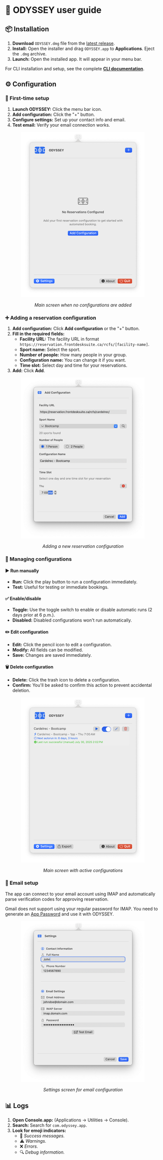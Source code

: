 # 👤 **ODYSSEY user guide**

## 📦 Installation

1. **Download** `ODYSSEY.dmg` file from the [latest release](https://github.com/Amet13/ODYSSEY/releases/latest/).
2. **Install:** Open the installer and drag `ODYSSEY.app` to **Applications**. Eject the `.dmg` archive.
3. **Launch:** Open the installed app. It will appear in your menu bar.

For CLI installation and setup, see the complete **[CLI documentation](CLI.md)**.

## ⚙️ Configuration

### 🎯 First-time setup

1. **Launch ODYSSEY:** Click the menu bar icon.
2. **Add configuration:** Click the "+" button.
3. **Configure settings:** Set up your contact info and email.
4. **Test email:** Verify your email connection works.

<div align="center">
  <img src="Images/main_empty.png" width="400" alt="Main screen with no configurations">
  <p><em>Main screen when no configurations are added</em></p>
</div>

### ➕ Adding a reservation configuration

1. **Add configuration:** Click **Add configuration** or the "+" button.
2. **Fill in the required fields:**
   - **Facility URL:** The facility URL in format `https://reservation.frontdesksuite.ca/rcfs/[facility-name]`.
   - **Sport name:** Select the sport.
   - **Number of people:** How many people in your group.
   - **Configuration name:** You can change it if you want.
   - **Time slot:** Select day and time for your reservations.
3. **Add:** Click **Add**.

<div align="center">
  <img src="Images/add_config.png" width="400" alt="Add configuration screen">
  <p><em>Adding a new reservation configuration</em></p>
</div>

### 🔧 Managing configurations

#### ▶️ Run manually

- **Run:** Click the play button to run a configuration immediately.
- **Test:** Useful for testing or immediate bookings.

#### ✅ Enable/disable

- **Toggle:** Use the toggle switch to enable or disable automatic runs (2 days prior at 6 p.m.).
- **Disabled:** Disabled configurations won't run automatically.

#### ✏️ Edit configuration

- **Edit:** Click the pencil icon to edit a configuration.
- **Modify:** All fields can be modified.
- **Save:** Changes are saved immediately.

#### 🗑️ Delete configuration

- **Delete:** Click the trash icon to delete a configuration.
- **Confirm:** You'll be asked to confirm this action to prevent accidental deletion.

<div align="center">
  <img src="Images/main_configs.png" width="400" alt="Main screen with configurations">
  <p><em>Main screen with active configurations</em></p>
</div>

### 📧 Email setup

The app can connect to your email account using IMAP and automatically parse verification codes for approving reservation.

Gmail does not support using your regular password for IMAP. You need to generate an [App Password](https://support.google.com/mail/answer/185833?hl=en) and use it with ODYSSEY.

<div align="center">
  <img src="Images/settings.png" width="400" alt="Settings screen">
  <p><em>Settings screen for email configuration</em></p>
</div>

## 📊 Logs

1. **Open Console.app:** (Applications → Utilities → Console).
2. **Search:** Search for `com.odyssey.app`.
3. **Look for emoji indicators:**
   - 🚀 _Success messages._
   - ⚠️ _Warnings._
   - ❌ _Errors._
   - 🔍 _Debug information._

